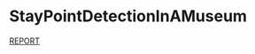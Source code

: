 # StayPointDetectionInAMuseum

[REPORT](https://github.com/marcoincerti/StayPointsDetectionInAMuseum/blob/main/Geospatial_Data_Management_project_report.pdf)
